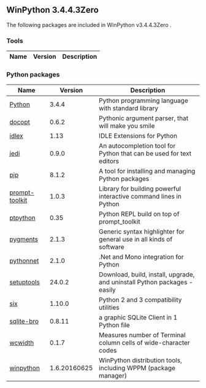 ## WinPython 3.4.4.3Zero 

The following packages are included in WinPython v3.4.4.3Zero .

### Tools

Name | Version | Description
-----|---------|------------


### Python packages

Name | Version | Description
-----|---------|------------
[Python](http://www.python.org/) | 3.4.4 | Python programming language with standard library
[docopt](http://pypi.python.org/pypi/docopt) | 0.6.2 | Pythonic argument parser, that will make you smile
[idlex](http://pypi.python.org/pypi/idlex) | 1.13 | IDLE Extensions for Python
[jedi](http://pypi.python.org/pypi/jedi) | 0.9.0 | An autocompletion tool for Python that can be used for text editors
[pip](http://pypi.python.org/pypi/pip) | 8.1.2 | A tool for installing and managing Python packages
[prompt-toolkit](http://pypi.python.org/pypi/prompt-toolkit) | 1.0.3 | Library for building powerful interactive command lines in Python
[ptpython](http://pypi.python.org/pypi/ptpython) | 0.35 | Python REPL build on top of prompt_toolkit
[pygments](http://pygments.org) | 2.1.3 | Generic syntax highlighter for general use in all kinds of software
[pythonnet](http://pypi.python.org/pypi/pythonnet) | 2.1.0 | .Net and Mono integration for Python
[setuptools](http://pypi.python.org/pypi/setuptools) | 24.0.2 | Download, build, install, upgrade, and uninstall Python packages - easily
[six](http://pypi.python.org/pypi/six) | 1.10.0 | Python 2 and 3 compatibility utilities
[sqlite-bro](http://pypi.python.org/pypi/sqlite-bro) | 0.8.11 | a graphic SQLite Client in 1 Python file
[wcwidth](http://pypi.python.org/pypi/wcwidth) | 0.1.7 | Measures number of Terminal column cells of wide-character codes
[winpython](http://winpython.github.io/) | 1.6.20160625 | WinPython distribution tools, including WPPM (package manager)